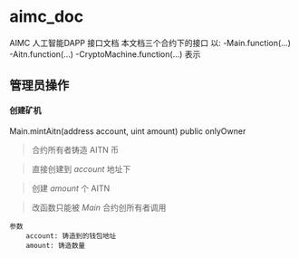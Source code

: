 # aimc_doc
AIMC 人工智能DAPP 接口文档
本文档三个合约下的接口
以:
-Main.function(...)
-Aitn.function(...)
-CryptoMachine.function(...)
表示

## 管理员操作
#### 创建矿机
Main.mintAitn(address account, uint amount) public onlyOwner
> 合约所有者铸造 AITN 币

> 直接创建到 _account_ 地址下

> 创建 _amount_ 个 AITN

> 改函数只能被 _Main_ 合约创所有者调用
```
参数
	account: 铸造到的钱包地址
	amount: 铸造数量
```
